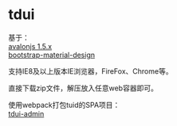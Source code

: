 # tdui    
基于：  
[avalonjs 1.5.x](https://github.com/RubyLouvre/avalon2)   
[bootstrap-material-design](https://github.com/FezVrasta/bootstrap-material-design)  
  
支持IE8及以上版本IE浏览器，FireFox、Chrome等。  
  
直接下载zip文件，解压放入任意web容器即可。  
  
使用webpack打包tuid的SPA项目：  
[tdui-admin](https://github.com/juneryo/tdui-admin) 
